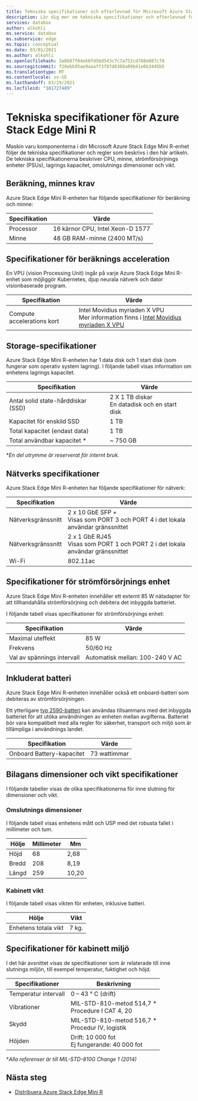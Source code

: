 ```yaml
---
title: Tekniska specifikationer och efterlevnad för Microsoft Azure Stack Edge Mini R | Microsoft Docs
description: Lär dig mer om tekniska specifikationer och efterlevnad för din Azure Stack Edge-Mini R-enhet
services: databox
author: alkohli
ms.service: databox
ms.subservice: edge
ms.topic: conceptual
ms.date: 03/01/2021
ms.author: alkohli
ms.openlocfilehash: 3a0b87f04e60fd56d543c7c7a752cd788e087c78
ms.sourcegitcommit: f28ebb95ae9aaaff3f87d8388a09b41e0b3445b5
ms.translationtype: MT
ms.contentlocale: sv-SE
ms.lasthandoff: 03/29/2021
ms.locfileid: "101727489"
---
```

# <a name="azure-stack-edge-mini-r-technical-specifications"></a>Tekniska specifikationer för Azure Stack Edge Mini R

Maskin varu komponenterna i din Microsoft Azure Stack Edge Mini R-enhet följer de tekniska specifikationer och regler som beskrivs i den här artikeln. De tekniska specifikationerna beskriver CPU, minne, strömförsörjnings enheter (PSUs), lagrings kapacitet, omslutnings dimensioner och vikt.


## <a name="compute-memory-specifications"></a>Beräkning, minnes krav

Azure Stack Edge Mini R-enheten har följande specifikationer för beräkning och minne:

| Specifikation           | Värde                  |
|-------------------------|------------------------|
| Processor    | 16 kärnor CPU, Intel Xeon-D 1577 |
| Minne              | 48 GB RAM-minne (2400 MT/s)                  |


## <a name="compute-acceleration-specifications"></a>Specifikationer för beräknings acceleration

En VPU (vision Processing Unit) ingår på varje Azure Stack Edge Mini R-enhet som möjliggör Kubernetes, djup neurala nätverk och dator visionbaserade program.

| Specifikation           | Värde                  |
|-------------------------|------------------------|
| Compute accelerations kort         | Intel Movidius myriaden X VPU <br> Mer information finns i [Intel Movidius myriaden X VPU](https://www.movidius.com/MyriadX) |


## <a name="storage-specifications"></a>Storage-specifikationer

Azure Stack Edge Mini R-enheten har 1 data disk och 1 start disk (som fungerar som operativ system lagring). I följande tabell visas information om enhetens lagrings kapacitet.

|     Specifikation                          |     Värde             |
|--------------------------------------------|-----------------------|
|    Antal solid state-hårddiskar (SSD)     |    2 X 1 TB diskar <br> En datadisk och en start disk                  |
|    Kapacitet för enskild SSD                     |    1 TB               |
|    Total kapacitet (endast data)              |    1 TB              |
|    Total användbar kapacitet *                  |    ~ 750 GB        |

**En del utrymme är reserverat för internt bruk.*

## <a name="network-specifications"></a>Nätverks specifikationer

Azure Stack Edge Mini R-enheten har följande specifikationer för nätverk:


|Specifikation  |Värde  |
|---------|---------|
|Nätverksgränssnitt    |2 x 10 GbE SFP + <br> Visas som PORT 3 och PORT 4 i det lokala användar gränssnittet           |
|Nätverksgränssnitt    |2 x 1 GbE RJ45 <br> Visas som PORT 1 och PORT 2 i det lokala användar gränssnittet          |
|Wi-Fi   |802.11ac         |


## <a name="power-supply-unit-specifications"></a>Specifikationer för strömförsörjnings enhet

Azure Stack Edge Mini R-enheten innehåller ett externt 85 W nätadapter för att tillhandahålla strömförsörjning och debitera det inbyggda batteriet.

I följande tabell visas specifikationer för strömförsörjnings enhet:

| Specifikation           | Värde                      |
|-------------------------|----------------------------|
| Maximal uteffekt    | 85 W                       |
| Frekvens               | 50/60 Hz                   |
| Val av spännings intervall | Automatisk mellan: 100-240 V AC |



## <a name="included-battery"></a>Inkluderat batteri

Azure Stack Edge Mini R-enheten innehåller också ett onboard-batteri som debiteras av strömförsörjningen.

Ett ytterligare [typ 2590-batteri](https://www.bren-tronics.com/bt-70791ck.html) kan användas tillsammans med det inbyggda batteriet för att utöka användningen av enheten mellan avgifterna. Batteriet bör vara kompatibelt med alla regler för säkerhet, transport och miljö som är tillämpliga i användnings landet.


| Specifikation           | Värde                      |
|-------------------------|----------------------------|
| Onboard Battery-kapacitet | 73 wattimmar                    |

## <a name="enclosure-dimensions-and-weight-specifications"></a>Bilagans dimensioner och vikt specifikationer

I följande tabeller visas de olika specifikationerna för inne slutning för dimensioner och vikt.

### <a name="enclosure-dimensions"></a>Omslutnings dimensioner

I följande tabell visas enhetens mått och USP med det robusta fallet i millimeter och tum.

|     Hölje     |     Millimeter     |     Mm     |
|-------------------|---------------------|----------------|
|    Höjd         |    68            |    2,68          |
|    Bredd          |    208          |      8,19          |
|    Längd          |   259           |    10,20          |


### <a name="enclosure-weight"></a>Kabinett vikt

I följande tabell visas vikten för enheten, inklusive batteri.

|     Hölje                                 |     Vikt          |
|-----------------------------------------------|---------------------|
|    Enhetens totala vikt     |    7 kg.          |

## <a name="enclosure-environment-specifications"></a>Specifikationer för kabinett miljö


I det här avsnittet visas de specifikationer som är relaterade till inne slutnings miljön, till exempel temperatur, fuktighet och höjd.


|     Specifikationer             |     Beskrivning                                                          |
|--------------------------------|--------------------------------------------------------------------------|
|     Temperatur intervall          |     0 – 43 ° C (drift)                                              |
|     Vibrationer                  |     MIL-STD-810-metod 514,7 *<br> Procedure I CAT 4, 20                  |
|     Skydd                      |     MIL-STD-810-metod 516,7 *<br> Procedur IV, logistik                 |
|     Höjden                   |     Drift: 10 000 fot<br> Ej fungerande: 40 000 fot          |

**Alla referenser är till MIL-STD-810G Change 1 (2014)*


## <a name="next-steps"></a>Nästa steg

- [Distribuera Azure Stack Edge Mini R](azure-stack-edge-placeholder.md)
